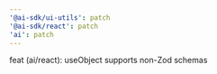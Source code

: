 ```yaml
---
'@ai-sdk/ui-utils': patch
'@ai-sdk/react': patch
'ai': patch
---
```


feat (ai/react): useObject supports non-Zod schemas
